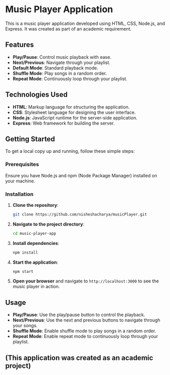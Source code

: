 # Music Player Application

This is a music player application developed using HTML, CSS, Node.js, and Express. It was created as part of an academic requirement.

## Features

- **Play/Pause**: Control music playback with ease.
- **Next/Previous**: Navigate through your playlist.
- **Default Mode**: Standard playback mode.
- **Shuffle Mode**: Play songs in a random order.
- **Repeat Mode**: Continuously loop through your playlist.

## Technologies Used

- **HTML**: Markup language for structuring the application.
- **CSS**: Stylesheet language for designing the user interface.
- **Node.js**: JavaScript runtime for the server-side application.
- **Express**: Web framework for building the server.

## Getting Started

To get a local copy up and running, follow these simple steps:

### Prerequisites

Ensure you have Node.js and npm (Node Package Manager) installed on your machine.

### Installation

1. **Clone the repository**:
    ```bash
    git clone https://github.com/nisheshacharya/musicPlayer.git
    ```

2. **Navigate to the project directory**:
    ```bash
    cd music-player-app
    ```

3. **Install dependencies**:
    ```bash
    npm install
    ```

4. **Start the application**:
    ```bash
    npm start
    ```

5. **Open your browser** and navigate to `http://localhost:3000` to see the music player in action.

## Usage

- **Play/Pause**: Use the play/pause button to control the playback.
- **Next/Previous**: Use the next and previous buttons to navigate through your songs.
- **Shuffle Mode**: Enable shuffle mode to play songs in a random order.
- **Repeat Mode**: Enable repeat mode to continuously loop through your playlist.

 ## **(This application was created as an academic project)**

